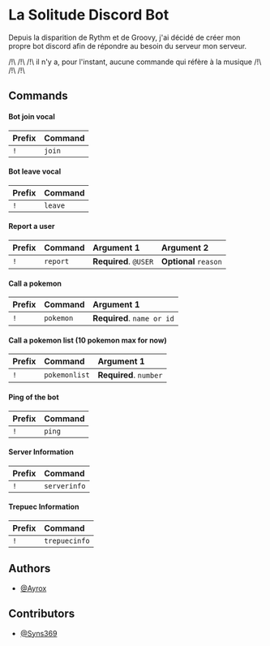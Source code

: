 # La Solitude Discord Bot

Depuis la disparition de Rythm et de Groovy, j'ai décidé de créer mon propre bot discord afin de répondre au besoin du serveur mon serveur. 

/!\ /!\ /!\ il n'y a, pour l'instant, aucune commande qui réfère à la musique /!\ /!\ /!\


## Commands

#### Bot join vocal

| Prefix | Command |
| :-- | :------- |
| `!` | `join` | 

#### Bot leave vocal

| Prefix | Command |
| :-- | :------- |
| `!` | `leave` | 

#### Report a user

| Prefix | Command     | Argument 1      | Argument 2           |
| :-- | :------- | :-------------------- | :------------------- |
| `!` | `report` | **Required**. `@USER` | **Optional** `reason`|

#### Call a pokemon

| Prefix | Command     | Argument 1      | 
| :-- | :------- | :-------------------- | 
| `!` | `pokemon` | **Required**. `name or id` |

#### Call a pokemon list (10 pokemon max for now)

| Prefix | Command     | Argument 1      | 
| :-- | :------- | :-------------------- | 
| `!` | `pokemonlist` | **Required**. `number` |

#### Ping of the bot

| Prefix | Command     | 
| :-------- | :------- |
| `!` | `ping` |

#### Server Information

| Prefix | Command |
| :-- | :------- |
| `!` | `serverinfo` |

#### Trepuec Information

| Prefix | Command |
| :-- | :------- |
| `!` | `trepuecinfo` | 

## Authors

- [@Ayrox](https://github.com/Ayrox)

## Contributors

- [@Syns369](https://github.com/Syns369)

